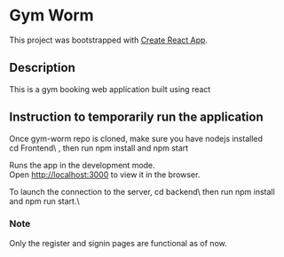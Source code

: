 # Gym Worm

This project was bootstrapped with [Create React App](https://github.com/facebook/create-react-app).

## Description 

This is a gym booking web application built using react 

## Instruction to temporarily run the application

Once gym-worm repo is cloned, make sure you have nodejs installed \
cd Frontend\ , then run npm install and npm start

Runs the app in the development mode.\
Open [http://localhost:3000](http://localhost:3000) to view it in the browser.

To launch the connection to the server, cd backend\ then run npm install and npm run start.\

### Note
Only the register and signin pages are functional as of now.
